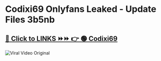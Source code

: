 
 # Codixi69 Onlyfans Leaked - Update Files 3b5nb

## <h2><a href="https://clipsfans.com/Codixi69&ref=git">🔗 Click to LINKS ⏩⏩ 👉 🟢 Codixi69 </a></h2>

<a href="https://clipsfans.com/Codixi69&ref=git" rel="nofollow" data-target="animated-image.originalLink"><img src="https://i.ibb.co.com/xMMVF88/686577567.gif" alt="Viral Video Original" style="max-width: 100%; display: inline-block;" data-target="animated-image.originalImage"></a>

